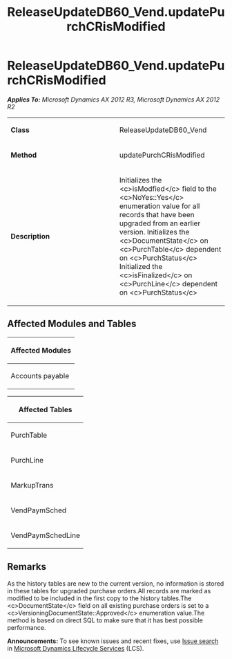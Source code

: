 ﻿---
title: ReleaseUpdateDB60_Vend.updatePurchCRisModified
TOCTitle: ReleaseUpdateDB60_Vend.updatePurchCRisModified
ms:assetid: b56ffa0e-06df-7604-cdcc-72dc9674d50d
ms:mtpsurl: https://msdn.microsoft.com/en-us/library/JJ736987(v=AX.60)
ms:contentKeyID: 49710671
ms.date: 05/18/2015
mtps_version: v=AX.60
---

# ReleaseUpdateDB60\_Vend.updatePurchCRisModified 


_**Applies To:** Microsoft Dynamics AX 2012 R3, Microsoft Dynamics AX 2012 R2_

<table>
<colgroup>
<col style="width: 50%" />
<col style="width: 50%" />
</colgroup>
<tbody>
<tr class="odd">
<td><p><strong>Class</strong></p></td>
<td><p>ReleaseUpdateDB60_Vend</p></td>
</tr>
<tr class="even">
<td><p><strong>Method</strong></p></td>
<td><p>updatePurchCRisModified</p></td>
</tr>
<tr class="odd">
<td><p><strong>Description</strong></p></td>
<td><p>Initializes the &lt;c&gt;isModfied&lt;/c&gt; field to the &lt;c&gt;NoYes::Yes&lt;/c&gt; enumeration value for all records that have been upgraded from an earlier version. Initializes the &lt;c&gt;DocumentState&lt;/c&gt; on &lt;c&gt;PurchTable&lt;/c&gt; dependent on &lt;c&gt;PurchStatus&lt;/c&gt; Initialized the &lt;c&gt;isFinalized&lt;/c&gt; on &lt;c&gt;PurchLine&lt;/c&gt; dependent on &lt;c&gt;PurchStatus&lt;/c&gt;</p></td>
</tr>
</tbody>
</table>


## Affected Modules and Tables

<table>
<colgroup>
<col style="width: 100%" />
</colgroup>
<thead>
<tr class="header">
<th><p>Affected Modules</p></th>
</tr>
</thead>
<tbody>
<tr class="odd">
<td><p>Accounts payable</p></td>
</tr>
</tbody>
</table>


<table>
<colgroup>
<col style="width: 100%" />
</colgroup>
<thead>
<tr class="header">
<th><p>Affected Tables</p></th>
</tr>
</thead>
<tbody>
<tr class="odd">
<td><p>PurchTable</p></td>
</tr>
<tr class="even">
<td><p>PurchLine</p></td>
</tr>
<tr class="odd">
<td><p>MarkupTrans</p></td>
</tr>
<tr class="even">
<td><p>VendPaymSched</p></td>
</tr>
<tr class="odd">
<td><p>VendPaymSchedLine</p></td>
</tr>
</tbody>
</table>


## Remarks

As the history tables are new to the current version, no information is stored in these tables for upgraded purchase orders.All records are marked as modified to be included in the first copy to the history tables.The \<c\>DocumentState\</c\> field on all existing purchase orders is set to a \<c\>VersioningDocumentState::Approved\</c\> enumeration value.The method is based on direct SQL to make sure that it has best possible performance.

  
**Announcements:** To see known issues and recent fixes, use [Issue search](http://go.microsoft.com/fwlink/?linkid=389258) in [Microsoft Dynamics Lifecycle Services](http://go.microsoft.com/fwlink/?linkid=306505) (LCS).

